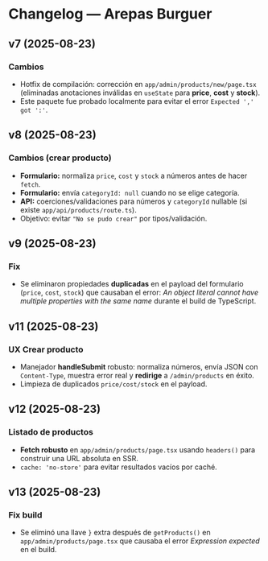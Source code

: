 # Changelog — Arepas Burguer

## v7 (2025-08-23)
### Cambios
- Hotfix de compilación: corrección en `app/admin/products/new/page.tsx` (eliminadas anotaciones inválidas en `useState` para **price**, **cost** y **stock**).
- Este paquete fue probado localmente para evitar el error `Expected ',' got ':'`.

## v8 (2025-08-23)
### Cambios (crear producto)
- **Formulario:** normaliza `price`, `cost` y `stock` a números antes de hacer `fetch`.
- **Formulario:** envía `categoryId: null` cuando no se elige categoría.
- **API:** coerciones/validaciones para números y `categoryId` nullable (si existe `app/api/products/route.ts`).
- Objetivo: evitar `"No se pudo crear"` por tipos/validación.

## v9 (2025-08-23)
### Fix
- Se eliminaron propiedades **duplicadas** en el payload del formulario (`price`, `cost`, `stock`) que causaban el error: *An object literal cannot have multiple properties with the same name* durante el build de TypeScript.

## v11 (2025-08-23)
### UX Crear producto
- Manejador **handleSubmit** robusto: normaliza números, envía JSON con `Content-Type`, muestra error real y **redirige** a `/admin/products` en éxito.
- Limpieza de duplicados `price/cost/stock` en el payload.

## v12 (2025-08-23)
### Listado de productos
- **Fetch robusto** en `app/admin/products/page.tsx` usando `headers()` para construir una URL absoluta en SSR.
- `cache: 'no-store'` para evitar resultados vacíos por caché.

## v13 (2025-08-23)
### Fix build
- Se eliminó una llave `}` extra después de `getProducts()` en `app/admin/products/page.tsx` que causaba el error *Expression expected* en el build.
